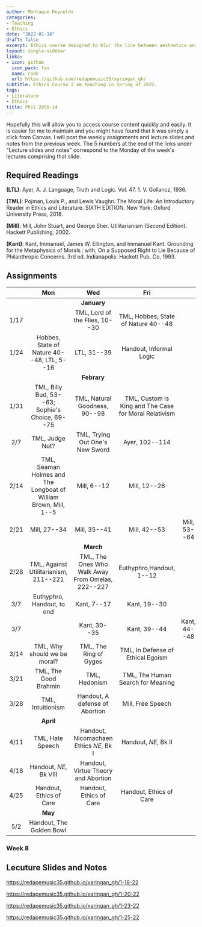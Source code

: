 ```yaml
---
author: Montaque Reynolds 
categories:
- Teaching
- Ethics
date: "2022-01-18"
draft: false
excerpt: Ethics course designed to blur the line between aesthetics and ethics.
layout: single-sidebar
links:
- icon: github 
  icon_pack: fas
  name: code 
  url: https://github.com/redapemusic35/xaringan_gh/
subtitle: Ethics Course I am teaching in Spring of 2022.
tags:
- Literature
- Ethics
title: Phil 2050-14
---
```


Hopefully this will allow you to access course content quickly and easily. It is easier for me to maintain and you might have found that it was simply a click from Canvas. I will post the weekly assignments and lecture slides and notes from the previous week. The 5 numbers at the end of the links under "Lecture slides and notes" correspond to the Monday of the week's lectures comprising that slide.

## Required Readings

**(LTL)**: Ayer, A. J. Language, Truth and Logic. Vol. 47. 1. V. Gollancz, 1936.

**(TML)**: Pojman, Louis P., and Lewis Vaughn. The Moral Life: An Introductory Reader in Ethics and Literature. SIXTH EDITION. New York: Oxford University Press, 2018.

**(Mill)**: Mill, John Stuart, and George Sher. Utilitarianism (Second Edition). Hackett Publishing, 2002.

**(Kant)**: Kant, Immanuel, James W. Ellington, and Immanuel Kant. Grounding for the Metaphysics of Morals ; with, On a Supposed Right to Lie Because of Philanthropic Concerns. 3rd ed. Indianapolis: Hackett Pub. Co, 1993.

## Assignments

||Mon|Wed|Fri||
|:---:|:---:|:---:|:---:|:---:|
|||**January**|||
|1/17||TML, Lord of the Flies, 10--30| TML, Hobbes, State of Nature 40--48||
|1/24|Hobbes, State of Nature 40--48, LTL, 5--16|LTL, 31--39|Handout, Informal Logic||
|||**Febrary**|||
|1/31|TML, Billy Bud, 53--63; Sophie's Choice, 69--75|TML, Natural Goodness, 90--98|TML, Custom is King and The Case for Moral Relativism||
|2/7|TML, Judge Not?|TML, Trying Out One's New Sword |Ayer, 102--114||
|2/14|TML, Seaman Holmes and The Longboat of William Brown, Mill, 1--5|Mill, 6--12|Mill, 12--26||
|2/21|Mill, 27--34|Mill, 35--41|Mill, 42--53|Mill, 53--64||
|||**March**|||
|2/28|TML, Against Utilitarianism, 211--221|TML, The Ones Who Walk Away From Omelas, 222--227|Euthyphro,Handout, 1--12||
|3/7|Euthyphro, Handout, to end|Kant, 7--17|Kant, 19--30||
| 3/7||Kant, 30--35|Kant, 39--44|Kant, 44--48||
|3/14|TML, Why should we be moral?|TML, The Ring of Gyges|TML, In Defense of Ethical Egoism||
|3/21|TML, The Good Brahmin|TML, Hedonism|TML, The Human Search for Meaning||
| 3/28 | TML, Intuitionism | Handout, A defense of Abortion |Mill, Free Speech||
||**April**||||
|4/11|TML, Hate Speech| Handout, Nicomachaen Ethics *NE*, Bk I | Handout, *NE*, Bk II ||
| 4/18 | Handout, *NE*, Bk VIII| Handout, Virtue Theory and Abortion |||
|4/25|Handout, Ethics of Care |Handout, Ethics of Care|Handout, Ethics of Care||
||**May**|||||
|5/2|Handout, The Golden Bowl||||

### Week 8


## Lecuture Slides and Notes

https://redapemusic35.github.io/xaringan_gh/1-18-22

https://redapemusic35.github.io/xaringan_gh/1-20-22

https://redapemusic35.github.io/xaringan_gh/1-23-22

https://redapemusic35.github.io/xaringan_gh/1-25-22

